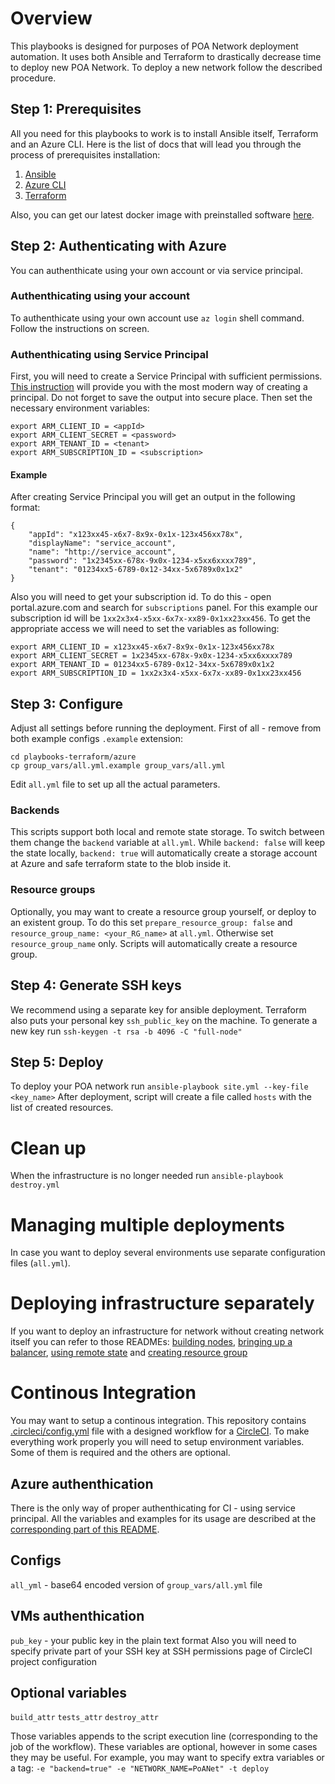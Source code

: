 # Overview

This playbooks is designed for purposes of POA Network deployment automation. It uses both Ansible and Terraform to drastically decrease time to deploy new POA Network. To deploy a new network follow the described procedure.

## Step 1: Prerequisites

All you need for this playbooks to work is to install Ansible itself, Terraform and an Azure CLI.
Here is the list of docs that will lead you through the process of prerequisites installation:
1. [Ansible](https://docs.ansible.com/ansible/latest/installation_guide/intro_installation.html)
2. [Azure CLI](https://docs.microsoft.com/en-us/cli/azure/install-azure-cli?view=azure-cli-latest)
3. [Terraform](https://www.terraform.io/intro/getting-started/install.html)

Also, you can get our latest docker image with preinstalled software [here](https://hub.docker.com/r/poanetwork/terraform-prep/).

## Step 2: Authenticating with Azure

You can authenthicate using your own account or via service principal.

### Authenthicating using your account

To authenthicate using your own account use `az login` shell command. Follow the instructions on screen.

### Authenthicating using Service Principal

First, you will need to create a Service Principal with sufficient permissions. [This instruction](https://docs.microsoft.com/en-us/cli/azure/create-an-azure-service-principal-azure-cli?toc=%2Fazure%2Fazure-resource-manager%2Ftoc.json&view=azure-cli-latest) will provide you with the most modern way of creating a principal. Do not forget to save the output into secure place.
Then set the necessary environment variables:

```
export ARM_CLIENT_ID = <appId>
export ARM_CLIENT_SECRET = <password>
export ARM_TENANT_ID = <tenant>
export ARM_SUBSCRIPTION_ID = <subscription>
```

#### Example

After creating Service Principal you will get an output in the following format:
```
{
    "appId": "x123xx45-x6x7-8x9x-0x1x-123x456xx78x",
    "displayName": "service_account",
    "name": "http://service_account",
    "password": "1x2345xx-678x-9x0x-1234-x5xx6xxxx789",
    "tenant": "01234xx5-6789-0x12-34xx-5x6789x0x1x2"
}
```
Also you will need to get your subscription id. To do this - open portal.azure.com and search for `subscriptions` panel. For this example our subscription id will be `1xx2x3x4-x5xx-6x7x-xx89-0x1xx23xx456`. To get the appropriate access we will need to set the variables as following:
```
export ARM_CLIENT_ID = x123xx45-x6x7-8x9x-0x1x-123x456xx78x
export ARM_CLIENT_SECRET = 1x2345xx-678x-9x0x-1234-x5xx6xxxx789
export ARM_TENANT_ID = 01234xx5-6789-0x12-34xx-5x6789x0x1x2
export ARM_SUBSCRIPTION_ID = 1xx2x3x4-x5xx-6x7x-xx89-0x1xx23xx456
```

## Step 3: Configure

Adjust all settings before running the deployment. First of all - remove from both example configs `.example` extension: 

```
cd playbooks-terraform/azure
cp group_vars/all.yml.example group_vars/all.yml
```

Edit `all.yml` file to set up all the actual parameters.

### Backends

This scripts support both local and remote state storage. To switch between them change the `backend` variable at `all.yml`. While `backend: false` will keep the state locally, `backend: true` will automatically create a storage account at Azure and safe terraform state to the blob inside it.

### Resource groups

Optionally, you may want to create a resource group yourself, or deploy to an existent group. To do this set `prepare_resource_group: false` and `resource_group_name: <your_RG_name>` at `all.yml`. Otherwise set `resource_group_name` only. Scripts will automatically create a resource group. 

## Step 4: Generate SSH keys

We recommend using a separate key for ansible deployment. Terraform also puts your personal key `ssh_public_key` on the machine.
To generate a new key run `ssh-keygen -t rsa -b 4096 -C "full-node"`

## Step 5: Deploy

To deploy your POA network run `ansible-playbook site.yml --key-file <key_name>`
After deployment, script will create a file called `hosts` with the list of created resources.

# Clean up

When the infrastructure is no longer needed run `ansible-playbook destroy.yml`

# Managing multiple deployments

In case you want to deploy several environments use separate configuration files (`all.yml`).

# Deploying infrastructure separately

If you want to deploy an infrastructure for network without creating network itself you can refer to those READMEs: [building nodes](roles/terraform/files/README.md), [bringing up a balancer](roles/balancer/files/README.md), [using remote state](roles/storage-account/README.md) and [creating resource group](roles/resource-group/README.md) 

# Continous Integration

You may want to setup a continous integration. This repository contains [.circleci/config.yml](../.circleci/config.yml) file with a designed workflow for a [CircleCI](https://circleci.com). To make everything work properly you will need to setup environment variables. Some of them is required and the others are optional.

## Azure authenthication 
There is the only way of proper authenthicating for CI - using service principal. All the variables and examples for its usage are described at the [corresponding part of this README](#authenthicating-using-service-principal).

## Configs

`all_yml`	- base64 encoded version of `group_vars/all.yml` file

## VMs authenthication

`pub_key`	- your public key in the plain text format
Also you will need to specify private part of your SSH key at SSH permissions page of CircleCI project configuration

## Optional variables

`build_attr`
`tests_attr`
`destroy_attr`

Those variables appends to the script execution line (corresponding to the job of the workflow). These variables are optional, however in some cases they may be useful. For example, you may want to specify extra variables or a tag:
`-e "backend=true" -e "NETWORK_NAME=PoANet" -t deploy` 